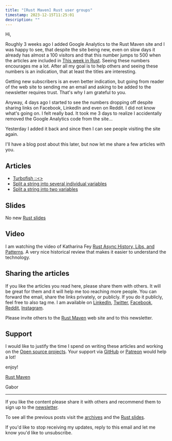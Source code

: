 ```yaml
---
title: "[Rust Maven] Rust user groups"
timestamp: 2023-12-15T11:25:01
description: ""
---
```


Hi,

Roughly 3 weeks ago I added Google Analytics to the Rust Maven site and I was happy to see, that despite the site being new,
even on slow days it already has almost a 100 visitors and that this number jumps to 500 when the articles are included in [This week in Rust](https://this-week-in-rust.org/).
Seeing these numbers encourages me a lot. After all my goal is to help others and seeing these numbers is an indication, that at least the titles are interesting.

Getting new subscribers is an even better indication, but going from reader of the web site to sending me an email and asking to be added to the newsletter requires trust.
That's why I am grateful to you.

Anyway, 4 days ago I started to see the numbers dropping off despite sharing links on Facebook, LinkedIn and even on Reddit. I did not know what's going on.
I felt really bad. It took me 3 days to realize I accidentally removed the Google Analytics code from the site...

Yesterday I added it back and since then I can see people visiting the site again.

I'll have a blog post about this later, but now let me share a few articles with you.


## Articles

* [Turbofish ::<>](https://rust.code-maven.com/turbofish)
* [Split a string into several individual variables](https://rust.code-maven.com/split-string-into-multiple-variables)
* [Split a string into two variables](https://rust.code-maven.com/split-string-into-two-variables)


## Slides

No new [Rust slides](https://rust.code-maven.com/slides/rust/)

## Video

I am watching the video of Katharina Fey [Rust Async History, Libs, and Patterns](https://www.youtube.com/watch?v=pqy7a6IS5yU).
A very nice historical review that makes it easier to understand the technology.

## Sharing the articles

If you like the articles you read here, please share them with others. It will be great for them and it will help me too reaching more people.
You can forward the email, share the links privately, or publicly. If you do it publicly, feel free to also tag me. I am available on
[LinkedIn](https://www.linkedin.com/in/szabgab/), [Twitter](https://twitter.com/szabgab), [Facebook](https://www.facebook.com/szabgab529),
[Reddit](https://www.reddit.com/user/szabgab), [Instagram](https://www.instagram.com/rust_maven/).

Please invite others to the [Rust Maven](https://rust.code-maven.com/) web site and to this newsletter.

## Support

I would like to justify the time I spend on writing these articles and working on the [Open source projects](https://rust.code-maven.com/projects).
Your support via [GitHub](https://github.com/szabgab/) or [Patreon](https://www.patreon.com/szabgab) would help a lot!


enjoy!

[Rust Maven](https://rust.code-maven.com/)

  Gabor

   ------------------------------------
If you like the content please share it with others and recommend them to sign up to the [newsletter](https://rust.code-maven.com/subscribe).

To see all the previous posts visit the [archives](https://rust.code-maven.com/archive) and the [Rust slides](https://rust.code-maven.com/slides/rust/).

If you'd like to stop receiving my updates, reply to this email and let me know you'd like to unsubscribe.

